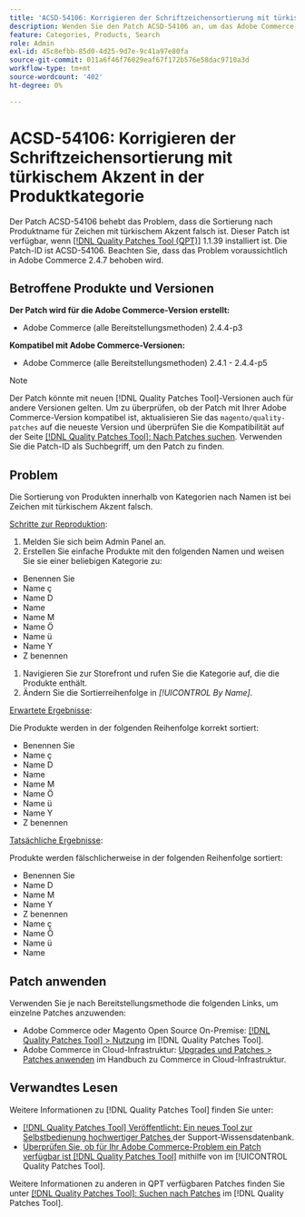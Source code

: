 ```yaml
---
title: 'ACSD-54106: Korrigieren der Schriftzeichensortierung mit türkischem Akzent in der Produktkategorie'
description: Wenden Sie den Patch ACSD-54106 an, um das Adobe Commerce-Problem zu beheben, bei dem die Sortierung von Kategorieprodukten nach Name für Zeichen mit türkischem Akzent falsch ist.
feature: Categories, Products, Search
role: Admin
exl-id: 45c8efbb-85d0-4d25-9d7e-9c41a97e80fa
source-git-commit: 011a6f46f76029eaf67f172b576e58dac9710a3d
workflow-type: tm+mt
source-wordcount: '402'
ht-degree: 0%

---
```


# ACSD-54106: Korrigieren der Schriftzeichensortierung mit türkischem Akzent in der Produktkategorie

Der Patch ACSD-54106 behebt das Problem, dass die Sortierung nach Produktname für Zeichen mit türkischem Akzent falsch ist. Dieser Patch ist verfügbar, wenn [[!DNL Quality Patches Tool (QPT)]](https://experienceleague.adobe.com/de/docs/commerce-operations/tools/quality-patches-tool/quality-patches-tool-to-self-serve-quality-patches) 1.1.39 installiert ist. Die Patch-ID ist ACSD-54106. Beachten Sie, dass das Problem voraussichtlich in Adobe Commerce 2.4.7 behoben wird.

## Betroffene Produkte und Versionen

**Der Patch wird für die Adobe Commerce-Version erstellt:**

* Adobe Commerce (alle Bereitstellungsmethoden) 2.4.4-p3

**Kompatibel mit Adobe Commerce-Versionen:**

* Adobe Commerce (alle Bereitstellungsmethoden) 2.4.1 - 2.4.4-p5

>[!NOTE]
>
>Der Patch könnte mit neuen [!DNL Quality Patches Tool]-Versionen auch für andere Versionen gelten. Um zu überprüfen, ob der Patch mit Ihrer Adobe Commerce-Version kompatibel ist, aktualisieren Sie das `magento/quality-patches` auf die neueste Version und überprüfen Sie die Kompatibilität auf der Seite [[!DNL Quality Patches Tool]: Nach Patches suchen](https://experienceleague.adobe.com/tools/commerce-quality-patches/index.html?lang=de). Verwenden Sie die Patch-ID als Suchbegriff, um den Patch zu finden.

## Problem

Die Sortierung von Produkten innerhalb von Kategorien nach Namen ist bei Zeichen mit türkischem Akzent falsch.

<u>Schritte zur Reproduktion</u>:

1. Melden Sie sich beim Admin Panel an.
1. Erstellen Sie einfache Produkte mit den folgenden Namen und weisen Sie sie einer beliebigen Kategorie zu:

* Benennen Sie
* Name ç
* Name D
* Name
* Name M
* Name Ö
* Name ü
* Name Y
* Z benennen

1. Navigieren Sie zur Storefront und rufen Sie die Kategorie auf, die die Produkte enthält.
1. Ändern Sie die Sortierreihenfolge in *[!UICONTROL By Name]*.

<u>Erwartete Ergebnisse</u>:

Die Produkte werden in der folgenden Reihenfolge korrekt sortiert:

* Benennen Sie
* Name ç
* Name D
* Name
* Name M
* Name Ö
* Name ü
* Name Y
* Z benennen

<u>Tatsächliche Ergebnisse</u>:

Produkte werden fälschlicherweise in der folgenden Reihenfolge sortiert:

* Benennen Sie
* Name D
* Name M
* Name Y
* Z benennen
* Name ç
* Name Ö
* Name ü
* Name

## Patch anwenden

Verwenden Sie je nach Bereitstellungsmethode die folgenden Links, um einzelne Patches anzuwenden:

* Adobe Commerce oder Magento Open Source On-Premise: [[!DNL Quality Patches Tool] > Nutzung](/help/tools/quality-patches-tool/usage.md) im [!DNL Quality Patches Tool].
* Adobe Commerce in Cloud-Infrastruktur: [Upgrades und Patches > Patches anwenden](https://experienceleague.adobe.com/docs/commerce-cloud-service/user-guide/develop/upgrade/apply-patches.html?lang=de) im Handbuch zu Commerce in Cloud-Infrastruktur.

## Verwandtes Lesen

Weitere Informationen zu [!DNL Quality Patches Tool] finden Sie unter:

* [[!DNL Quality Patches Tool] Veröffentlicht: Ein neues Tool zur Selbstbedienung hochwertiger Patches ](https://experienceleague.adobe.com/de/docs/commerce-operations/tools/quality-patches-tool/quality-patches-tool-to-self-serve-quality-patches) der Support-Wissensdatenbank.
* [Überprüfen Sie, ob für Ihr Adobe Commerce-Problem ein Patch verfügbar ist [!DNL Quality Patches Tool]](/help/tools/quality-patches-tool/patches-available-in-qpt/check-patch-for-magento-issue-with-magento-quality-patches.md) mithilfe von im [!UICONTROL Quality Patches Tool].


Weitere Informationen zu anderen in QPT verfügbaren Patches finden Sie unter [[!DNL Quality Patches Tool]: Suchen nach Patches](https://experienceleague.adobe.com/tools/commerce-quality-patches/index.html?lang=de) im [!DNL Quality Patches Tool].
